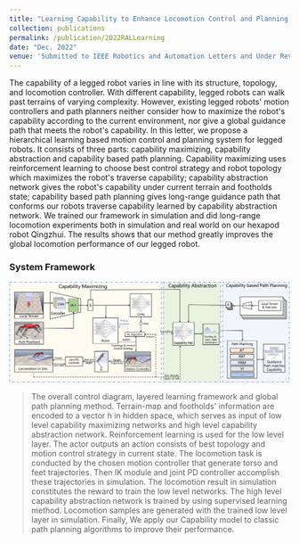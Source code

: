 ```yaml
---
title: "Learning Capability to Enhance Locomotion Control and Planning for Legged Robots"
collection: publications
permalink: /publication/2022RALLearning
date: "Dec. 2022"
venue: 'Submitted to IEEE Robotics and Automation Letters and Under Review'
---
```

The capability of a legged robot varies in line with its structure, topology, and locomotion controller. With different capability, legged robots can walk past terrains of varying complexity. However, existing legged robots' motion controllers and path planners neither consider how to maximize the robot's capability according to the current environment, nor give a global guidance path that meets the robot's capability. In this letter, we propose a hierarchical learning based motion control and planning system for legged robots. It consists of three parts: capability maximizing, capability abstraction and capability based path planning. Capability maximizing uses reinforcement learning to choose best control strategy and robot topology which maximizes the robot's traverse capability; capability abstraction network gives the robot's capability under current terrain and footholds state; capability based path planning gives long-range guidance path that conforms our robots traverse capability learned by capability abstraction network. We trained our framework in simulation and did long-range locomotion experiments both in simulation and real world on our hexapod robot Qingzhui. The results shows that our method greatly improves the global locomotion performance of our legged robot.

### System Framework

![](../images/qz_cap.png)
> The overall control diagram, layered learning framework and global path planning method. Terrain-map and footholds' information are encoded to a vector h in hidden space, which serves as input of low level capability maximizing networks and high level capability abstraction network. Reinforcement learning is used for the low level layer. The actor outputs an action consists of best topology and motion control strategy in current state. The locomotion task is conducted by the chosen motion controller that generate torso and feet trajectories. Then IK module and joint PD controller accomplish these trajectories in simulation. The locomotion result in simulation constitutes the reward to train the low level networks. The high level capability abstraction network is trained by using supervised learning method. Locomotion samples are generated with the trained low level layer in simulation. Finally, We apply our Capability model to classic path planning algorithms to improve their performance.


